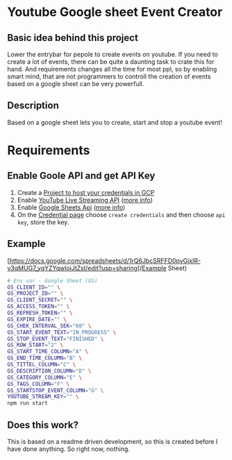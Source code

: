 # Youtube Google sheet Event Creator

## Basic idea behind this project

Lower the entrybar for pepole to create events on youtube.
If you need to create a lot of events, there can be quite a daunting task to crate this for hand.
And requirements changes all the time for most ppl, so by enabling smart mind,
that are not programmers to controll the creation of events based on a google sheet can be very powerfull.

## Description

Based on a google sheet lets you to create, start and stop a youtube event!

# Requirements

## Enable Goole API and get API Key

1. Create a [Project to host your credentials in GCP](https://console.developers.google.com/projectselector/apis/credentials)
1. Enable [YouTube Live Streaming API](https://console.developers.google.com/apis/library/youtube.googleapis.com) ([more info](https://developers.google.com/youtube/v3/live/getting-started))
1. Enable [Google Sheets Api](https://console.developers.google.com/apis/api/sheets.googleapis.com/) ([more info](https://developers.google.com/sheets/api/))
1. On the [Credential page](https://console.developers.google.com/apis/credentials) choose `create credentials` and then choose `api key`, store the key.

## Example

[https://docs.google.com/spreadsheets/d/1rQ6JbcSRFFD0pvGixlR-v3qMUG7_yqYZYqwloiJtZsI/edit?usp=sharing](Example Sheet)

```sh
# Env var - Google Sheet (GS)
GS_CLIENT_ID="" \
GS_PROJECT_ID="" \
GS_CLIENT_SECRET="" \
GS_ACCESS_TOKEN="" \
GS_REFRESH_TOKEN="" \
GS_EXPIRE_DATE="" \
GS_CHEK_INTERVAL_SEK="60" \
GS_START_EVENT_TEXT="IN_PROGRESS" \
GS_STOP_EVENT_TEXT="FINISHED" \
GS_ROW_START="2" \
GS_START_TIME_COLUMN="A" \
GS_END_TIME_COLUMN="B" \
GS_TITTEL_COLUMN="C" \
GS_DESCRIPTION_COLUMN="D" \
GS_CATEGORY_COLUMN="E" \
GS_TAGS_COLUMN="F" \
GS_STARTSTOP_EVENT_COLUMN="G" \
YOUTUBE_STREAM_KEY="" \
npm run start
```

## Does this work?

This is based on a readme driven development, so this is created before I have done anything.
So right now, nothing.
